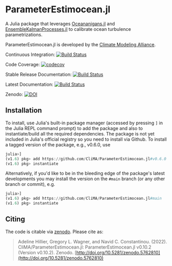 # ParameterEstimocean.jl

A Julia package that leverages [Oceananigans.jl](http://github.com/CliMA/Oceananigans.jl/) and [EnsembleKalmanProcesses.jl](https://github.com/CliMA/EnsembleKalmanProcesses.jl) to calibrate ocean turbulence parametrizations.

ParameterEstimocean.jl is developed by the [Climate Modeling Alliance](https://clima.caltech.edu).

Continuous Integration: [![Build Status](https://github.com/CliMA/ParameterEstimocean.jl/workflows/CI/badge.svg)](https://github.com/CliMA/ParameterEstimocean.jl/actions?query=workflow%3ACI+branch%3Amaster)

Code Coverage: [![codecov](https://codecov.io/gh/CliMA/ParameterEstimocean.jl/branch/main/graph/badge.svg?token=cPeTALmiPU)](https://codecov.io/gh/CliMA/ParameterEstimocean.jl)

Stable Release Documentation: [![Build Status](https://img.shields.io/badge/documentation-stable%20release-blue)](https://clima.github.io/ParameterEstimocean.jl/stable)

Latest Documentation: [![Build Status](https://img.shields.io/badge/documentation-in%20development-orange)](https://clima.github.io/ParameterEstimocean.jl/dev)

Zenodo: [![DOI](https://zenodo.org/badge/DOI/10.5281/zenodo.5762810.svg)](https://doi.org/10.5281/zenodo.5762810)


## Installation

To install, use Julia's  built-in package manager (accessed by pressing `]` in the Julia REPL command prompt) to add the package and also to instantiate/build all the required dependencies. The package is not yet included in Julia's official
registry so you need to install via Github. To install a tagged version of the package, e.g., v0.6.0, use

```julia
julia>]
(v1.6) pkg> add https://github.com/CliMA/ParameterEstimocean.jl#v0.6.0
(v1.6) pkg> instantiate
```

Alternatively, if you'd like to be in the bleeding edge of the package's latest developments you may
install the version on the `#main` branch (or any other branch or commit), e.g.

```julia
julia>]
(v1.6) pkg> add https://github.com/CliMA/ParameterEstimocean.jl#main
(v1.6) pkg> instantiate
```


## Citing

The code is citable via [zenodo](https://zenodo.org). Please cite as:

> Adeline Hillier, Gregory L. Wagner, and Navid C. Constantinou. (2022). CliMA/ParameterEstimocean.jl: ParameterEstimocean.jl v0.10.2 (Version v0.10.2). Zenodo. [http://doi.org/10.5281/zenodo.5762810](http://doi.org/10.5281/zenodo.5762810)
